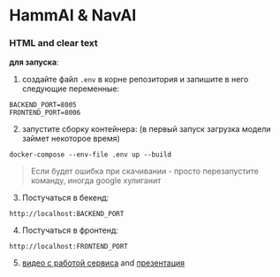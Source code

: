 # HammAI & NavAI

### HTML and clear text

**для запуска**:
1) создайте файл  `.env` в корне репозитория и запишите в него следующие переменные:
```
BACKEND_PORT=8005
FRONTEND_PORT=8006
```
2) запустите сборку контейнера: (в первый запуск загрузка модели займет некоторое время)
```
docker-compose --env-file .env up --build
```
>Если будет ошибка при скачивании - просто перезапустите команду, иногда google хулиганит
3) Постучаться в бекенд: 
```commandline
http://localhost:BACKEND_PORT
```
4) Постучаться в фронтенд: 
```commandline
http://localhost:FRONTEND_PORT
```
5) [видео с работой сервиса](https://drive.google.com/file/d/1nKVEntGDkCQlUuKkcJtc8PN9KXBQnc4y/view?usp=sharing) and [презентация](https://docs.google.com/presentation/d/1SYX7P5-FobwfJRxwEDB0raLcvawMMB6rwvf_wDb1nKQ/edit#slide=id.g280424bac3a_0_81)
   
